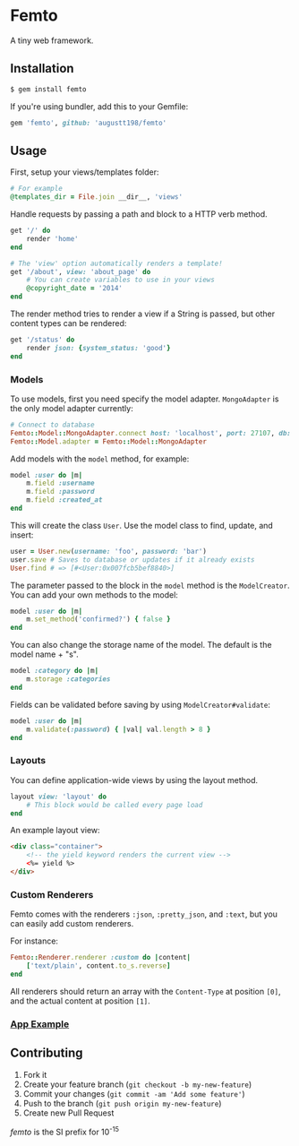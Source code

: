 # Femto

A tiny web framework.

## Installation

```sh
$ gem install femto
```

If you're using bundler, add this to your Gemfile:
```ruby
gem 'femto', github: 'augustt198/femto'
```

## Usage

First, setup your views/templates folder:

```ruby
# For example
@templates_dir = File.join __dir__, 'views'
```

Handle requests by passing a path and block to a HTTP verb method.

```ruby
get '/' do
    render 'home'
end

# The 'view' option automatically renders a template!
get '/about', view: 'about_page' do
    # You can create variables to use in your views
    @copyright_date = '2014'
end
```

The render method tries to render a view if a String is passed, but other
content types can be rendered:
```ruby
get '/status' do
    render json: {system_status: 'good'}
end
```

### Models
To use models, first you need specify the model adapter. `MongoAdapter` is the only model adapter currently:

```ruby
# Connect to database
Femto::Model::MongoAdapter.connect host: 'localhost', port: 27107, db: 'test'
Femto::Model.adapter = Femto::Model::MongoAdapter
```

Add models with the `model` method, for example:
```ruby
model :user do |m|
    m.field :username
    m.field :password
    m.field :created_at
end
```

This will create the class `User`. Use the model class to find, update, and insert:
```ruby
user = User.new(username: 'foo', password: 'bar')
user.save # Saves to database or updates if it already exists
User.find # => [#<User:0x007fcb5bef8840>]
```

The parameter passed to the block in the `model` method is the `ModelCreator`.
You can add your own methods to the model:
```ruby
model :user do |m|
    m.set_method('confirmed?') { false }
end
```

You can also change the storage name of the model. The default is the model name + "s".
```ruby
model :category do |m|
    m.storage :categories
end
```

Fields can be validated before saving by using `ModelCreator#validate`:
```ruby
model :user do |m|
    m.validate(:password) { |val| val.length > 8 }
end
```

### Layouts

You can define application-wide views by using the layout method.
```ruby
layout view: 'layout' do
    # This block would be called every page load
end
```

An example layout view:
```html
<div class="container">
    <!-- the yield keyword renders the current view -->
    <%= yield %>
</div>
```

### Custom Renderers
Femto comes with the renderers `:json`, `:pretty_json`, and `:text`, but you can easily
add custom renderers.


For instance:
```ruby
Femto::Renderer.renderer :custom do |content|
    ['text/plain', content.to_s.reverse]
end
```

All renderers should return an array with the `Content-Type` at position `[0]`, and the actual content
at position `[1]`.

### [App Example](https://github.com/augustt198/femto/tree/master/example)

## Contributing

1. Fork it
2. Create your feature branch (`git checkout -b my-new-feature`)
3. Commit your changes (`git commit -am 'Add some feature'`)
4. Push to the branch (`git push origin my-new-feature`)
5. Create new Pull Request


_femto_ is the SI prefix for 10<sup>-15</sup>
